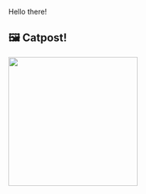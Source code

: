 Hello there!



## 🖼️ Catpost!

<sub>
    <img src="https://cdn2.thecatapi.com/images/c5r.jpg" height="256">
</sub>

